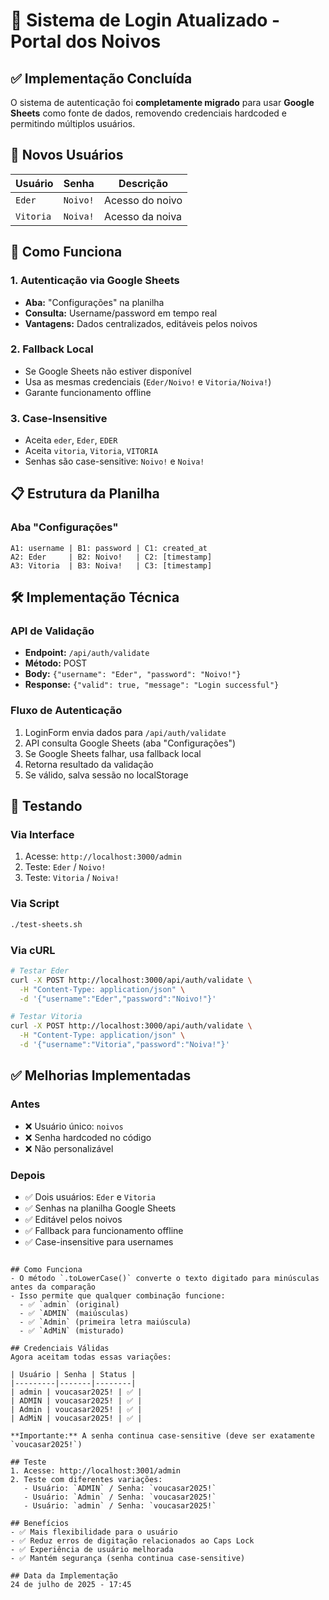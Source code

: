 # 🔐 Sistema de Login Atualizado - Portal dos Noivos

## ✅ Implementação Concluída

O sistema de autenticação foi **completamente migrado** para usar **Google Sheets** como fonte de dados, removendo credenciais hardcoded e permitindo múltiplos usuários.

## 👥 Novos Usuários

| **Usuário** | **Senha** | **Descrição** |
|-------------|-----------|---------------|
| `Eder`      | `Noivo!`  | Acesso do noivo |
| `Vitoria`   | `Noiva!`  | Acesso da noiva |

## 🔧 Como Funciona

### 1. **Autenticação via Google Sheets**
- **Aba:** "Configurações" na planilha
- **Consulta:** Username/password em tempo real
- **Vantagens:** Dados centralizados, editáveis pelos noivos

### 2. **Fallback Local**
- Se Google Sheets não estiver disponível
- Usa as mesmas credenciais (`Eder/Noivo!` e `Vitoria/Noiva!`)
- Garante funcionamento offline

### 3. **Case-Insensitive**
- Aceita `eder`, `Eder`, `EDER`
- Aceita `vitoria`, `Vitoria`, `VITORIA`
- Senhas são case-sensitive: `Noivo!` e `Noiva!`

## 📋 Estrutura da Planilha

### Aba "Configurações"
```
A1: username | B1: password | C1: created_at
A2: Eder     | B2: Noivo!   | C2: [timestamp]
A3: Vitoria  | B3: Noiva!   | C3: [timestamp]
```

## 🛠️ Implementação Técnica

### API de Validação
- **Endpoint:** `/api/auth/validate`
- **Método:** POST
- **Body:** `{"username": "Eder", "password": "Noivo!"}`
- **Response:** `{"valid": true, "message": "Login successful"}`

### Fluxo de Autenticação
1. LoginForm envia dados para `/api/auth/validate`
2. API consulta Google Sheets (aba "Configurações")
3. Se Google Sheets falhar, usa fallback local
4. Retorna resultado da validação
5. Se válido, salva sessão no localStorage

## 🧪 Testando

### Via Interface
1. Acesse: `http://localhost:3000/admin`
2. Teste: `Eder` / `Noivo!`
3. Teste: `Vitoria` / `Noiva!`

### Via Script
```bash
./test-sheets.sh
```

### Via cURL
```bash
# Testar Eder
curl -X POST http://localhost:3000/api/auth/validate \
  -H "Content-Type: application/json" \
  -d '{"username":"Eder","password":"Noivo!"}'

# Testar Vitoria
curl -X POST http://localhost:3000/api/auth/validate \
  -H "Content-Type: application/json" \
  -d '{"username":"Vitoria","password":"Noiva!"}'
```

## ✅ Melhorias Implementadas

### Antes
- ❌ Usuário único: `noivos`
- ❌ Senha hardcoded no código
- ❌ Não personalizável

### Depois
- ✅ Dois usuários: `Eder` e `Vitoria`
- ✅ Senhas na planilha Google Sheets
- ✅ Editável pelos noivos
- ✅ Fallback para funcionamento offline
- ✅ Case-insensitive para usernames
```

## Como Funciona
- O método `.toLowerCase()` converte o texto digitado para minúsculas antes da comparação
- Isso permite que qualquer combinação funcione:
  - ✅ `admin` (original)
  - ✅ `ADMIN` (maiúsculas)
  - ✅ `Admin` (primeira letra maiúscula)
  - ✅ `AdMiN` (misturado)

## Credenciais Válidas
Agora aceitam todas essas variações:

| Usuário | Senha | Status |
|---------|-------|--------|
| admin | voucasar2025! | ✅ |
| ADMIN | voucasar2025! | ✅ |
| Admin | voucasar2025! | ✅ |
| AdMiN | voucasar2025! | ✅ |

**Importante:** A senha continua case-sensitive (deve ser exatamente `voucasar2025!`)

## Teste
1. Acesse: http://localhost:3001/admin
2. Teste com diferentes variações:
   - Usuário: `ADMIN` / Senha: `voucasar2025!`
   - Usuário: `Admin` / Senha: `voucasar2025!`
   - Usuário: `admin` / Senha: `voucasar2025!`

## Benefícios
- ✅ Mais flexibilidade para o usuário
- ✅ Reduz erros de digitação relacionados ao Caps Lock
- ✅ Experiência de usuário melhorada
- ✅ Mantém segurança (senha continua case-sensitive)

## Data da Implementação
24 de julho de 2025 - 17:45
